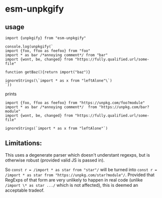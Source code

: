 # esm-unpkgify

## usage

```JS
import {unpkgify} from "esm-unpkgify"

console.log(unpkgify(`
import {foo, ffoo as feefoo} from "foo"
import * as bar /*annoying comment*/ from "bar"
import {wont, be, changed} from "https://fully.qualified.url/some-file"

function getBaz(){return import("baz")}

ignoreStrings(\`import * as x from "leftAlone"\`)
`))
```

prints

```JS
import {foo, ffoo as feefoo} from "https://unpkg.com/foo?module"
import * as bar /*annoying comment*/  from "https://unpkg.com/bar?module"
import {wont, be, changed} from "https://fully.qualified.url/some-file"

ignoreStrings(`import * as x from "leftAlone"`)

```

## Limitations:

This uses a degenerate parser which doesn't understant regexps, but is otherwise robust (provided valid JS is passed in).

So `const r = /import * as star from "star"/` will be turned into `const r = /import * as star from "https://unpkg.com/star?module"/`. Provided that RegExps of that form are very unlikely to happen in real code (unlike `/import \* as star .../` which is not affected), this is deemed an acceptable tradeof.
